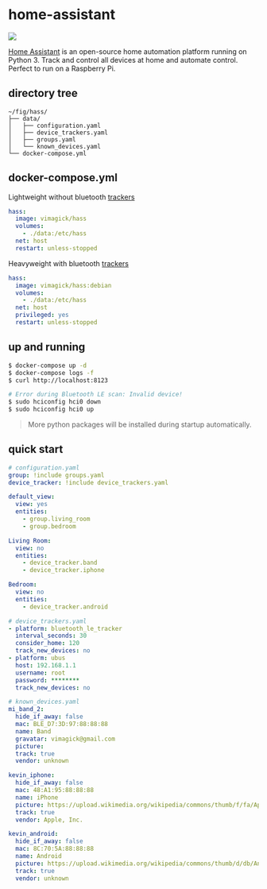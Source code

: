 home-assistant
==============

![](https://home-assistant.io/demo/favicon-192x192.png)

[Home Assistant][1] is an open-source home automation platform running on
Python 3. Track and control all devices at home and automate control. Perfect
to run on a Raspberry Pi.

## directory tree

```
~/fig/hass/
├── data/
│   ├── configuration.yaml
│   ├── device_trackers.yaml
│   ├── groups.yaml
│   └── known_devices.yaml
└── docker-compose.yml
```

## docker-compose.yml

Lightweight without bluetooth [trackers][2]

```yaml
hass:
  image: vimagick/hass
  volumes:
    - ./data:/etc/hass
  net: host
  restart: unless-stopped
```

Heavyweight with bluetooth [trackers][2]

```yaml
hass:
  image: vimagick/hass:debian
  volumes:
    - ./data:/etc/hass
  net: host
  privileged: yes
  restart: unless-stopped
```

## up and running

```bash
$ docker-compose up -d
$ docker-compose logs -f
$ curl http://localhost:8123
```

```bash
# Error during Bluetooth LE scan: Invalid device!
$ sudo hciconfig hci0 down
$ sudo hciconfig hci0 up
```

> More python packages will be installed during startup automatically.

## quick start

```yaml
# configuration.yaml
group: !include groups.yaml
device_tracker: !include device_trackers.yaml
```

```yaml
default_view:
  view: yes
  entities:
    - group.living_room
    - group.bedroom

Living Room:
  view: no
  entities:
    - device_tracker.band
    - device_tracker.iphone

Bedroom:
  view: no
  entities:
    - device_tracker.android
```

```yaml
# device_trackers.yaml
- platform: bluetooth_le_tracker
  interval_seconds: 30
  consider_home: 120
  track_new_devices: no
- platform: ubus
  host: 192.168.1.1
  username: root
  password: ********
  track_new_devices: no
```

```yaml
# known_devices.yaml
mi_band_2:
  hide_if_away: false
  mac: BLE_D7:3D:97:88:88:88
  name: Band
  gravatar: vimagick@gmail.com
  picture:
  track: true
  vendor: unknown

kevin_iphone:
  hide_if_away: false
  mac: 48:A1:95:88:88:88
  name: iPhone
  picture: https://upload.wikimedia.org/wikipedia/commons/thumb/f/fa/Apple_logo_black.svg/80px-Apple_logo_black.svg.png
  track: true
  vendor: Apple, Inc.

kevin_android:
  hide_if_away: false
  mac: 8C:70:5A:88:88:88
  name: Android
  picture: https://upload.wikimedia.org/wikipedia/commons/thumb/d/db/Android_robot_2014.svg/75px-Android_robot_2014.svg.png
  track: true
  vendor: unknown
```

[1]: https://home-assistant.io/
[2]: https://home-assistant.io/components/device_tracker/

